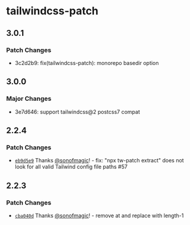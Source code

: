 # tailwindcss-patch

## 3.0.1

### Patch Changes

- 3c2d2b9: fix(tailwindcss-patch): monorepo basedir option

## 3.0.0

### Major Changes

- 3e7d646: support tailwindcss@2 postcss7 compat

## 2.2.4

### Patch Changes

- [`eb9d5e9`](https://github.com/sonofmagic/tailwindcss-mangle/commit/eb9d5e9fab3961f2f4899abdf0ed8864c5ad1c50) Thanks [@sonofmagic](https://github.com/sonofmagic)! - fix: "npx tw-patch extract" does not look for all valid Tailwind config file paths #57

## 2.2.3

### Patch Changes

- [`cba040d`](https://github.com/sonofmagic/tailwindcss-mangle/commit/cba040df39e0a787f262787dccad0cf1feb40e2f) Thanks [@sonofmagic](https://github.com/sonofmagic)! - remove at and replace with length-1
